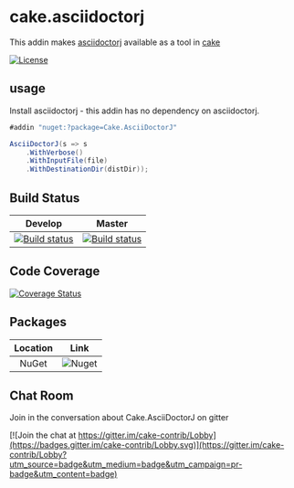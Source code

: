 # cake.asciidoctorj

This addin makes [asciidoctorj](https://github.com/asciidoctor/asciidoctorj) available as a tool in [cake](https://cakebuild.net/)

[![License](http://img.shields.io/:license-mit-blue.svg)](http://cake-contrib.mit-license.org)

## usage

Install asciidoctorj - this addin has no dependency on asciidoctorj.

```cs
#addin "nuget:?package=Cake.AsciiDoctorJ"

AsciiDoctorJ(s => s
	.WithVerbose()
	.WithInputFile(file)
	.WithDestinationDir(distDir));
```

## Build Status

|Develop|Master|
|:--:|:--:|
|[![Build status](https://ci.appveyor.com/api/projects/status/lfnuyv5q5dbc9aoj/branch/develop?svg=true)](https://ci.appveyor.com/project/cakecontrib/cake-asciidoctorj/branch/develop)|[![Build status](https://ci.appveyor.com/api/projects/status/lfnuyv5q5dbc9aoj/branch/master?svg=true)](https://ci.appveyor.com/project/cakecontrib/cake-asciidoctorj/branch/master)|

## Code Coverage

[![Coverage Status](https://coveralls.io/repos/github/cake-contrib/cake.asciidoctorj/badge.svg?branch=develop)](https://coveralls.io/github/cake-contrib/cake.asciidoctorj?branch=develop)

## Packages

| Location | Link |
|:--:|:--:|
|NuGet|![Nuget](https://img.shields.io/nuget/v/cake.asciidoctorj)|


## Chat Room

Join in the conversation about Cake.AsciiDoctorJ on gitter

[![Join the chat at https://gitter.im/cake-contrib/Lobby](https://badges.gitter.im/cake-contrib/Lobby.svg)](https://gitter.im/cake-contrib/Lobby?utm_source=badge&utm_medium=badge&utm_campaign=pr-badge&utm_content=badge)
